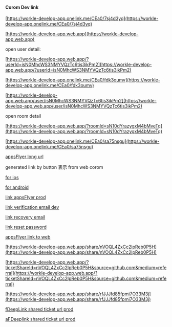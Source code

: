 #### Corom Dev link

[https://workle-develop-app.onelink.me/CEa0/7sj4d3yq](https://workle-develop-app.onelink.me/CEa0/7sj4d3yq)

[https://workle-develop-app.web.app](https://workle-develop-app.web.app)

open user detail:

[https://workle-develop-app.web.app/?userId=isN0MhcWS3NMYVQzTc6tis3ikPm2](https://workle-develop-app.web.app/?userId=isN0MhcWS3NMYVQzTc6tis3ikPm2)

[https://workle-develop-app.onelink.me/CEa0/fdk3oumv](https://workle-develop-app.onelink.me/CEa0/fdk3oumv)

[https://workle-develop-app.web.app/user/isN0MhcWS3NMYVQzTc6tis3ikPm2](https://workle-develop-app.web.app/user/isN0MhcWS3NMYVQzTc6tis3ikPm2)

open room detail

[https://workle-develop-app.web.app/?roomId=sN10dYrazygxM4bMveTq](https://workle-develop-app.web.app/?roomId=sN10dYrazygxM4bMveTq)

[https://workle-develop-app.onelink.me/CEa0/sa75nsgu](https://workle-develop-app.onelink.me/CEa0/sa75nsgu)

[appsFlyer long url](https://workle-develop-app.onelink.me/CEa0?af_xp=custom&pid=open-room-detail&deep_link_value=https%3A%2F%2Fworkle-develop-app.web.app%2F%3FroomId%3DsN10dYrazygxM4bMveTq&af_dp=coromdev%3A%2F%2F)


generated link by button 表示 from web corom

[for ios](https://workle-develop-app.onelink.me/CEa0/tkvk9az4/?deep_link_value=https%3A%2F%2Fworkle-develop-app.web.app%2F%3FroomId%3Du0Zj0CoQacfDKtcVKfEM%26source%3Dgithub.com%26medium%3Dreferral%26campaign%3D%26content%3D&isi=1592437930&ibi=jp.workeasy.corom.develop&af_force_deeplink=1&af_og_title=corom｜アーティストのためのライブ空間アプリ&af_og_description=corom（コロム）は、アーティストのためのライブ空間アプリです。&af_og_image=https://storage.googleapis.com/production-os-assets/assets/913beb5b-18ec-46a2-a7bd-954366de68f0&af_pt=123500411&af_mt=12)

[for android](https://workle-develop-app.onelink.me/CEa0/tkvk9az4/?deep_link_value=https%3A%2F%2Fworkle-develop-app.web.app%2F%3FroomId%3Du0Zj0CoQacfDKtcVKfEM%26source%3Dgithub.com%26medium%3Dreferral%26campaign%3D%26content%3D&af_android_package_name=jp.workeasy.corom.develop&af_og_title=corom｜アーティストのためのライブ空間アプリ&af_og_description=corom（コロム）は、アーティストのためのライブ空間アプリです。&af_og_description=https://storage.googleapis.com/production-os-assets/assets/913beb5b-18ec-46a2-a7bd-954366de68f0&pid=github.com&af_channel=referral)


[link appsFlyer prod](https://link.corom.app/R8xR/ite014cg)


[link verification email dev](https://workle-develop-app.web.app/verification?mode=verifyEmail&oobCode=etgytpcKPmtL9fMv87a1v3-rKsvlOKw6UDnAnTtlfRUAAAGRcu_IUw&apiKey=AIzaSyCQBDxivBKjDMydptiQGcEFREUAq1QaRw4&lang=ja)

[link recovery email](https://workle-develop-app.web.app/verification?mode=recoverEmail&oobCode=eeCO12DTJAmAnaaMlvWBIpSPC6eE8YqpbOi2U80RFrcAAAGRczNjRg&apiKey=AIzaSyCQBDxivBKjDMydptiQGcEFREUAq1QaRw4&lang=ja)

[link reset password](https://workle-develop-app.web.app/verification?mode=resetPassword&oobCode=eeCO12DTJAmAnaaMlvWBIpSPC6eE8YqpbOi2U80RFrcAAAGRczNjRg&apiKey=AIzaSyCQBDxivBKjDMydptiQGcEFREUAq1QaRw4&lang=ja)

[appsFlyer link to web](https://workle-develop-app.onelink.me/8r7g/irkt7940)


[https://workle-develop-app.web.app/share/nVOQL4ZxCc2lpReb0P5H](https://workle-develop-app.web.app/share/nVOQL4ZxCc2lpReb0P5H)

[https://workle-develop-app.web.app/?ticketShareId=nVOQL4ZxCc2lpReb0P5H&source=github.com&medium=referral](https://workle-develop-app.web.app/?ticketShareId=nVOQL4ZxCc2lpReb0P5H&source=github.com&medium=referral)

[https://workle-develop-app.web.app/share/rfJJJfd85fpmi7O33M3j](https://workle-develop-app.web.app/share/rfJJJfd85fpmi7O33M3j)


[fDeepLink shared ticket url prod](https://corom.page.link/?link=https%3A%2F%2Fcorom.app%2F%3FticketShareId%3DTFVV3tTCcjFqZOQixSVp&apn=jp.workeasy.corom&afl=https%3A%2F%2Fcorom.app%2F%3FticketShareId%3DTFVV3tTCcjFqZOQixSVp&isi=1592437930&efr=0&ibi=jp.workeasy.corom&ifl=https%3A%2F%2Fcorom.app%2F%3FticketShareId%3DTFVV3tTCcjFqZOQixSVp&ipfl=https%3A%2F%2Fcorom.app%2F%3FticketShareId%3DTFVV3tTCcjFqZOQixSVp&pt=123500411&mt=8&st=%E3%81%AF%E3%82%8B%E3%81%A1%E3%82%85%E3%82%93%E3%81%8B%E3%82%89%E3%82%AE%E3%83%95%E3%83%88%E3%83%81%E3%82%B1%E3%83%83%E3%83%88%E3%82%92%E5%8F%97%E3%81%91%E5%8F%96%E3%82%8B&sd=%E3%83%97%E3%83%AC%E3%82%BC%E3%83%B3%E3%83%88%E3%83%81%E3%82%B1%E3%83%83%E3%83%88%F0%9F%92%9D%E5%BF%9C%E6%8F%B4%E4%BC%81%E7%94%BB%231%20%E3%80%8C%E5%AE%89%E5%85%A8%E5%9C%B0%E5%B8%AF%E3%83%BB%E7%8E%89%E7%BD%AE%E6%B5%A9%E4%BA%8C%E3%82%92%E3%81%86%E3%81%9F%E3%81%86%E3%80%8D%E2%80%BBweb%E8%B3%BC%E5%85%A5%E3%81%A72%2C000%E5%86%86%E3%81%A7%E3%81%AF%E3%82%8B%E3%81%A1%E3%82%85%E3%82%93%E3%81%8B%E3%82%89%E3%82%AE%E3%83%95%E3%83%88%E3%83%81%E3%82%B1%E3%83%83%E3%83%88%E3%82%92%E5%8F%97%E3%81%91%E5%8F%96%E3%82%8B&si=https%3A%2F%2Ffirebasestorage.googleapis.com%3A443%2Fv0%2Fb%2Fcorom-production.appspot.com%2Fo%2Fusers%252F3bAPAJgI9jdUjUGfNRTEi6d4wWC2%252F1716352792.jpg%3Falt%3Dmedia%26token%3D7e2a2bea-6e6b-4631-ba85-498c88fa5e8e)


[aFDeeplink shared ticket url prod](https://link.corom.app/R8xR/ite014cg/?deep_link_value=https%3A%2F%2Fcorom.app%2F%3FticketShareId%3DTFVV3tTCcjFqZOQixSVp&af_android_package_name=jp.workeasy.corom&afl=https%3A%2F%2Fcorom.app%2F%3FticketShareId%3DTFVV3tTCcjFqZOQixSVp&af_isi=1592437930&efr=0&af_ibi=jp.workeasy.corom&af_ifl=https%3A%2F%2Fcorom.app%2F%3FticketShareId%3DTFVV3tTCcjFqZOQixSVp&af_ipfl=https%3A%2F%2Fcorom.app%2F%3FticketShareId%3DTFVV3tTCcjFqZOQixSVp&af_pt=123500411&af_mt=8&af_og_title=%E3%81%AF%E3%82%8B%E3%81%A1%E3%82%85%E3%82%93%E3%81%8B%E3%82%89%E3%82%AE%E3%83%95%E3%83%88%E3%83%81%E3%82%B1%E3%83%83%E3%83%88%E3%82%92%E5%8F%97%E3%81%91%E5%8F%96%E3%82%8B&af_og_description=%E3%83%97%E3%83%AC%E3%82%BC%E3%83%B3%E3%83%88%E3%83%81%E3%82%B1%E3%83%83%E3%83%88%F0%9F%92%9D%E5%BF%9C%E6%8F%B4%E4%BC%81%E7%94%BB%231%20%E3%80%8C%E5%AE%89%E5%85%A8%E5%9C%B0%E5%B8%AF%E3%83%BB%E7%8E%89%E7%BD%A9%E6%B5%A9%E4%BA%8C%E3%82%92%E3%81%86%E3%81%9F%E3%81%86%E3%80%8D%E2%80%BBweb%E8%B3%BC%E5%85%A5%E3%81%A72%2C000%E5%86%86%E3%81%A7%E3%81%AF%E3%82%8B%E3%81%A1%E3%82%85%E3%82%93%E3%81%8B%E3%82%89%E3%82%AE%E3%83%95%E3%83%88%E3%83%81%E3%82%B1%E3%83%83%E3%83%88%E3%82%92%E5%8F%97%E3%81%91%E5%8F%96%E3%82%8B&af_og_image=https%3A%2F%2Ffirebasestorage.googleapis.com%3A443%2Fv0%2Fb%2Fcorom-production.appspot.com%2Fo%2Fusers%2F3bAPAJgI9jdUjUGfNRTEi6d4wWC2%2F1716352792.jpg%3Falt%3Dmedia%26token%3D7e2a2bea-6e6b-4631-ba85-498c88fa5e8e
)
